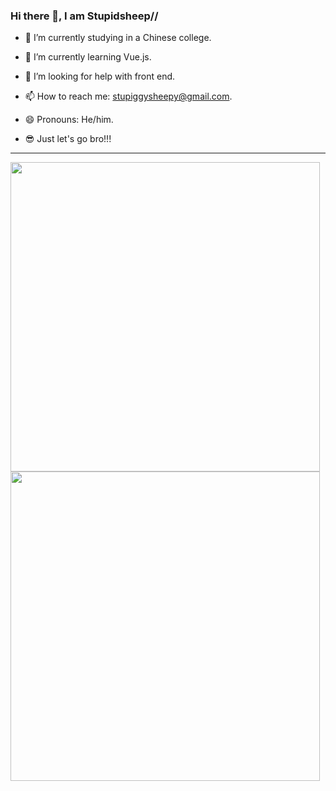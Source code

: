 ### Hi there 👋, I am Stupidsheep//

- 🔭 I’m currently studying in a Chinese college.

- 🌱 I’m currently learning Vue.js.

- 🤔 I’m looking for help with front end.

- 📫 How to reach me: stupiggysheepy@gmail.com.

- 😄 Pronouns: He/him.

- 😎 Just let's go bro!!!

---

<img src="https://camo.githubusercontent.com/146221b3ab84f9c4726dca97219408abfe48fe35ad73e638aaeb2762787fc7c2/68747470733a2f2f67682e73747570696473686565702e66756e2f6170693f757365726e616d653d73747570696473686565707926636f756e745f707269766174653d74727565267468656d653d746f6b796f6e69676874" width="495px"  /><img src="https://camo.githubusercontent.com/5c8ca058cb985c76ff099a599c6bcc1cd190d4a991835d006d63f449faa18be9/68747470733a2f2f67682e73747570696473686565702e66756e2f6170692f77616b6174696d653f757365726e616d653d7374757069647368656570266c61796f75743d636f6d70616374" width="495px"  />
